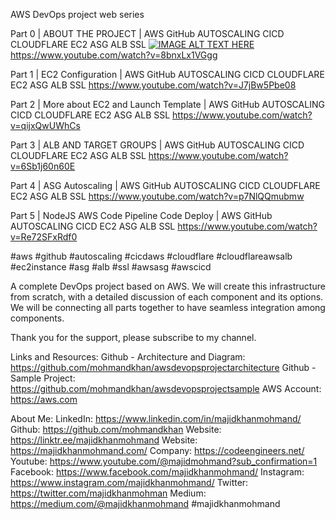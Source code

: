 AWS DevOps project web series

Part 0 | ABOUT THE PROJECT | AWS GitHub AUTOSCALING CICD CLOUDFLARE EC2 ASG ALB SSL
[![IMAGE ALT TEXT HERE](https://img.youtube.com/vi/8bnxLx1VGgg/0.jpg)](https://www.youtube.com/watch?v=8bnxLx1VGgg)
https://www.youtube.com/watch?v=8bnxLx1VGgg

Part 1 | EC2 Configuration | AWS GitHub AUTOSCALING CICD CLOUDFLARE EC2 ASG ALB SSL
https://www.youtube.com/watch?v=J7jBw5Pbe08

Part 2 | More about EC2 and Launch Template | AWS GitHub AUTOSCALING CICD CLOUDFLARE EC2 ASG ALB SSL
https://www.youtube.com/watch?v=qijxQwUWhCs

Part 3 | ALB AND TARGET GROUPS | AWS GitHub AUTOSCALING CICD CLOUDFLARE EC2 ASG ALB SSL
https://www.youtube.com/watch?v=6Sb1j60n60E

Part 4 | ASG Autoscaling | AWS GitHub AUTOSCALING CICD CLOUDFLARE EC2 ASG ALB SSL
https://www.youtube.com/watch?v=p7NlQQmubmw

Part 5 | NodeJS AWS Code Pipeline Code Deploy | AWS GitHub AUTOSCALING CICD EC2 ASG ALB SSL
https://www.youtube.com/watch?v=Re72SFxRdf0

#aws
#github
#autoscaling
#cicdaws
#cloudflare
#cloudflareawsalb
#ec2instance
#asg
#alb
#ssl
#awsasg
#awscicd

A complete DevOps project based on AWS. We will create this infrastructure from scratch, with a detailed discussion of each component and its options. We will be connecting all parts together to have seamless integration among components.

Thank you for the support, please subscribe to my channel.

Links and Resources:
Github - Architecture and Diagram: https://github.com/mohmandkhan/awsdevopsprojectarchitecture
Github - Sample Project: https://github.com/mohmandkhan/awsdevopsprojectsample
AWS Account: https://aws.com

About Me:
LinkedIn: https://www.linkedin.com/in/majidkhanmohmand/
Github: https://github.com/mohmandkhan
Website: https://linktr.ee/majidkhanmohmand
Website: https://majidkhanmohmand.com/
Company: https://codeengineers.net/
Youtube: https://www.youtube.com/@majidmohmand?sub_confirmation=1
Facebook: https://www.facebook.com/majidkhanmohmand/
Instagram: https://www.instagram.com/majidkhanmohmand/
Twitter: https://twitter.com/majidkhanmohman
Medium: https://medium.com/@majidkhanmohmand
#majidkhanmohmand
